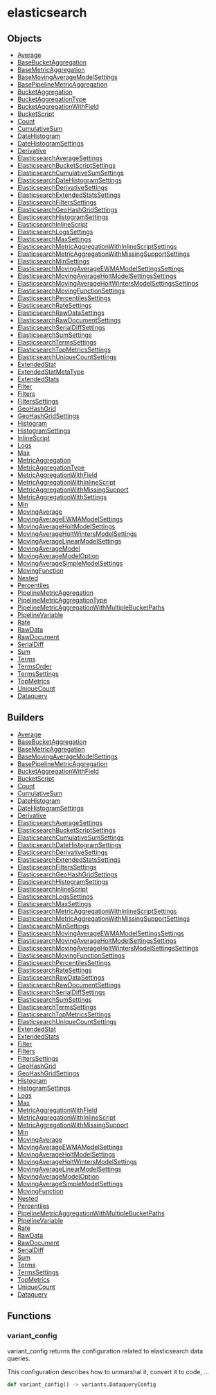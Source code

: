 # <span class="badge package-variant-dataquery"></span> elasticsearch

## Objects

 * <span class="badge object-type-class"></span> [Average](./object-Average.md)
 * <span class="badge object-type-class"></span> [BaseBucketAggregation](./object-BaseBucketAggregation.md)
 * <span class="badge object-type-class"></span> [BaseMetricAggregation](./object-BaseMetricAggregation.md)
 * <span class="badge object-type-class"></span> [BaseMovingAverageModelSettings](./object-BaseMovingAverageModelSettings.md)
 * <span class="badge object-type-class"></span> [BasePipelineMetricAggregation](./object-BasePipelineMetricAggregation.md)
 * <span class="badge object-type-disjunction"></span> [BucketAggregation](./object-BucketAggregation.md)
 * <span class="badge object-type-enum"></span> [BucketAggregationType](./object-BucketAggregationType.md)
 * <span class="badge object-type-class"></span> [BucketAggregationWithField](./object-BucketAggregationWithField.md)
 * <span class="badge object-type-class"></span> [BucketScript](./object-BucketScript.md)
 * <span class="badge object-type-class"></span> [Count](./object-Count.md)
 * <span class="badge object-type-class"></span> [CumulativeSum](./object-CumulativeSum.md)
 * <span class="badge object-type-class"></span> [DateHistogram](./object-DateHistogram.md)
 * <span class="badge object-type-class"></span> [DateHistogramSettings](./object-DateHistogramSettings.md)
 * <span class="badge object-type-class"></span> [Derivative](./object-Derivative.md)
 * <span class="badge object-type-class"></span> [ElasticsearchAverageSettings](./object-ElasticsearchAverageSettings.md)
 * <span class="badge object-type-class"></span> [ElasticsearchBucketScriptSettings](./object-ElasticsearchBucketScriptSettings.md)
 * <span class="badge object-type-class"></span> [ElasticsearchCumulativeSumSettings](./object-ElasticsearchCumulativeSumSettings.md)
 * <span class="badge object-type-class"></span> [ElasticsearchDateHistogramSettings](./object-ElasticsearchDateHistogramSettings.md)
 * <span class="badge object-type-class"></span> [ElasticsearchDerivativeSettings](./object-ElasticsearchDerivativeSettings.md)
 * <span class="badge object-type-class"></span> [ElasticsearchExtendedStatsSettings](./object-ElasticsearchExtendedStatsSettings.md)
 * <span class="badge object-type-class"></span> [ElasticsearchFiltersSettings](./object-ElasticsearchFiltersSettings.md)
 * <span class="badge object-type-class"></span> [ElasticsearchGeoHashGridSettings](./object-ElasticsearchGeoHashGridSettings.md)
 * <span class="badge object-type-class"></span> [ElasticsearchHistogramSettings](./object-ElasticsearchHistogramSettings.md)
 * <span class="badge object-type-class"></span> [ElasticsearchInlineScript](./object-ElasticsearchInlineScript.md)
 * <span class="badge object-type-class"></span> [ElasticsearchLogsSettings](./object-ElasticsearchLogsSettings.md)
 * <span class="badge object-type-class"></span> [ElasticsearchMaxSettings](./object-ElasticsearchMaxSettings.md)
 * <span class="badge object-type-class"></span> [ElasticsearchMetricAggregationWithInlineScriptSettings](./object-ElasticsearchMetricAggregationWithInlineScriptSettings.md)
 * <span class="badge object-type-class"></span> [ElasticsearchMetricAggregationWithMissingSupportSettings](./object-ElasticsearchMetricAggregationWithMissingSupportSettings.md)
 * <span class="badge object-type-class"></span> [ElasticsearchMinSettings](./object-ElasticsearchMinSettings.md)
 * <span class="badge object-type-class"></span> [ElasticsearchMovingAverageEWMAModelSettingsSettings](./object-ElasticsearchMovingAverageEWMAModelSettingsSettings.md)
 * <span class="badge object-type-class"></span> [ElasticsearchMovingAverageHoltModelSettingsSettings](./object-ElasticsearchMovingAverageHoltModelSettingsSettings.md)
 * <span class="badge object-type-class"></span> [ElasticsearchMovingAverageHoltWintersModelSettingsSettings](./object-ElasticsearchMovingAverageHoltWintersModelSettingsSettings.md)
 * <span class="badge object-type-class"></span> [ElasticsearchMovingFunctionSettings](./object-ElasticsearchMovingFunctionSettings.md)
 * <span class="badge object-type-class"></span> [ElasticsearchPercentilesSettings](./object-ElasticsearchPercentilesSettings.md)
 * <span class="badge object-type-class"></span> [ElasticsearchRateSettings](./object-ElasticsearchRateSettings.md)
 * <span class="badge object-type-class"></span> [ElasticsearchRawDataSettings](./object-ElasticsearchRawDataSettings.md)
 * <span class="badge object-type-class"></span> [ElasticsearchRawDocumentSettings](./object-ElasticsearchRawDocumentSettings.md)
 * <span class="badge object-type-class"></span> [ElasticsearchSerialDiffSettings](./object-ElasticsearchSerialDiffSettings.md)
 * <span class="badge object-type-class"></span> [ElasticsearchSumSettings](./object-ElasticsearchSumSettings.md)
 * <span class="badge object-type-class"></span> [ElasticsearchTermsSettings](./object-ElasticsearchTermsSettings.md)
 * <span class="badge object-type-class"></span> [ElasticsearchTopMetricsSettings](./object-ElasticsearchTopMetricsSettings.md)
 * <span class="badge object-type-class"></span> [ElasticsearchUniqueCountSettings](./object-ElasticsearchUniqueCountSettings.md)
 * <span class="badge object-type-class"></span> [ExtendedStat](./object-ExtendedStat.md)
 * <span class="badge object-type-enum"></span> [ExtendedStatMetaType](./object-ExtendedStatMetaType.md)
 * <span class="badge object-type-class"></span> [ExtendedStats](./object-ExtendedStats.md)
 * <span class="badge object-type-class"></span> [Filter](./object-Filter.md)
 * <span class="badge object-type-class"></span> [Filters](./object-Filters.md)
 * <span class="badge object-type-class"></span> [FiltersSettings](./object-FiltersSettings.md)
 * <span class="badge object-type-class"></span> [GeoHashGrid](./object-GeoHashGrid.md)
 * <span class="badge object-type-class"></span> [GeoHashGridSettings](./object-GeoHashGridSettings.md)
 * <span class="badge object-type-class"></span> [Histogram](./object-Histogram.md)
 * <span class="badge object-type-class"></span> [HistogramSettings](./object-HistogramSettings.md)
 * <span class="badge object-type-disjunction"></span> [InlineScript](./object-InlineScript.md)
 * <span class="badge object-type-class"></span> [Logs](./object-Logs.md)
 * <span class="badge object-type-class"></span> [Max](./object-Max.md)
 * <span class="badge object-type-disjunction"></span> [MetricAggregation](./object-MetricAggregation.md)
 * <span class="badge object-type-disjunction"></span> [MetricAggregationType](./object-MetricAggregationType.md)
 * <span class="badge object-type-class"></span> [MetricAggregationWithField](./object-MetricAggregationWithField.md)
 * <span class="badge object-type-class"></span> [MetricAggregationWithInlineScript](./object-MetricAggregationWithInlineScript.md)
 * <span class="badge object-type-class"></span> [MetricAggregationWithMissingSupport](./object-MetricAggregationWithMissingSupport.md)
 * <span class="badge object-type-disjunction"></span> [MetricAggregationWithSettings](./object-MetricAggregationWithSettings.md)
 * <span class="badge object-type-class"></span> [Min](./object-Min.md)
 * <span class="badge object-type-class"></span> [MovingAverage](./object-MovingAverage.md)
 * <span class="badge object-type-class"></span> [MovingAverageEWMAModelSettings](./object-MovingAverageEWMAModelSettings.md)
 * <span class="badge object-type-class"></span> [MovingAverageHoltModelSettings](./object-MovingAverageHoltModelSettings.md)
 * <span class="badge object-type-class"></span> [MovingAverageHoltWintersModelSettings](./object-MovingAverageHoltWintersModelSettings.md)
 * <span class="badge object-type-class"></span> [MovingAverageLinearModelSettings](./object-MovingAverageLinearModelSettings.md)
 * <span class="badge object-type-enum"></span> [MovingAverageModel](./object-MovingAverageModel.md)
 * <span class="badge object-type-class"></span> [MovingAverageModelOption](./object-MovingAverageModelOption.md)
 * <span class="badge object-type-class"></span> [MovingAverageSimpleModelSettings](./object-MovingAverageSimpleModelSettings.md)
 * <span class="badge object-type-class"></span> [MovingFunction](./object-MovingFunction.md)
 * <span class="badge object-type-class"></span> [Nested](./object-Nested.md)
 * <span class="badge object-type-class"></span> [Percentiles](./object-Percentiles.md)
 * <span class="badge object-type-disjunction"></span> [PipelineMetricAggregation](./object-PipelineMetricAggregation.md)
 * <span class="badge object-type-enum"></span> [PipelineMetricAggregationType](./object-PipelineMetricAggregationType.md)
 * <span class="badge object-type-class"></span> [PipelineMetricAggregationWithMultipleBucketPaths](./object-PipelineMetricAggregationWithMultipleBucketPaths.md)
 * <span class="badge object-type-class"></span> [PipelineVariable](./object-PipelineVariable.md)
 * <span class="badge object-type-class"></span> [Rate](./object-Rate.md)
 * <span class="badge object-type-class"></span> [RawData](./object-RawData.md)
 * <span class="badge object-type-class"></span> [RawDocument](./object-RawDocument.md)
 * <span class="badge object-type-class"></span> [SerialDiff](./object-SerialDiff.md)
 * <span class="badge object-type-class"></span> [Sum](./object-Sum.md)
 * <span class="badge object-type-class"></span> [Terms](./object-Terms.md)
 * <span class="badge object-type-enum"></span> [TermsOrder](./object-TermsOrder.md)
 * <span class="badge object-type-class"></span> [TermsSettings](./object-TermsSettings.md)
 * <span class="badge object-type-class"></span> [TopMetrics](./object-TopMetrics.md)
 * <span class="badge object-type-class"></span> [UniqueCount](./object-UniqueCount.md)
 * <span class="badge object-type-class"></span> [Dataquery](./object-Dataquery.md)
## Builders

 * <span class="badge builder"></span> [Average](./builder-Average.md)
 * <span class="badge builder"></span> [BaseBucketAggregation](./builder-BaseBucketAggregation.md)
 * <span class="badge builder"></span> [BaseMetricAggregation](./builder-BaseMetricAggregation.md)
 * <span class="badge builder"></span> [BaseMovingAverageModelSettings](./builder-BaseMovingAverageModelSettings.md)
 * <span class="badge builder"></span> [BasePipelineMetricAggregation](./builder-BasePipelineMetricAggregation.md)
 * <span class="badge builder"></span> [BucketAggregationWithField](./builder-BucketAggregationWithField.md)
 * <span class="badge builder"></span> [BucketScript](./builder-BucketScript.md)
 * <span class="badge builder"></span> [Count](./builder-Count.md)
 * <span class="badge builder"></span> [CumulativeSum](./builder-CumulativeSum.md)
 * <span class="badge builder"></span> [DateHistogram](./builder-DateHistogram.md)
 * <span class="badge builder"></span> [DateHistogramSettings](./builder-DateHistogramSettings.md)
 * <span class="badge builder"></span> [Derivative](./builder-Derivative.md)
 * <span class="badge builder"></span> [ElasticsearchAverageSettings](./builder-ElasticsearchAverageSettings.md)
 * <span class="badge builder"></span> [ElasticsearchBucketScriptSettings](./builder-ElasticsearchBucketScriptSettings.md)
 * <span class="badge builder"></span> [ElasticsearchCumulativeSumSettings](./builder-ElasticsearchCumulativeSumSettings.md)
 * <span class="badge builder"></span> [ElasticsearchDateHistogramSettings](./builder-ElasticsearchDateHistogramSettings.md)
 * <span class="badge builder"></span> [ElasticsearchDerivativeSettings](./builder-ElasticsearchDerivativeSettings.md)
 * <span class="badge builder"></span> [ElasticsearchExtendedStatsSettings](./builder-ElasticsearchExtendedStatsSettings.md)
 * <span class="badge builder"></span> [ElasticsearchFiltersSettings](./builder-ElasticsearchFiltersSettings.md)
 * <span class="badge builder"></span> [ElasticsearchGeoHashGridSettings](./builder-ElasticsearchGeoHashGridSettings.md)
 * <span class="badge builder"></span> [ElasticsearchHistogramSettings](./builder-ElasticsearchHistogramSettings.md)
 * <span class="badge builder"></span> [ElasticsearchInlineScript](./builder-ElasticsearchInlineScript.md)
 * <span class="badge builder"></span> [ElasticsearchLogsSettings](./builder-ElasticsearchLogsSettings.md)
 * <span class="badge builder"></span> [ElasticsearchMaxSettings](./builder-ElasticsearchMaxSettings.md)
 * <span class="badge builder"></span> [ElasticsearchMetricAggregationWithInlineScriptSettings](./builder-ElasticsearchMetricAggregationWithInlineScriptSettings.md)
 * <span class="badge builder"></span> [ElasticsearchMetricAggregationWithMissingSupportSettings](./builder-ElasticsearchMetricAggregationWithMissingSupportSettings.md)
 * <span class="badge builder"></span> [ElasticsearchMinSettings](./builder-ElasticsearchMinSettings.md)
 * <span class="badge builder"></span> [ElasticsearchMovingAverageEWMAModelSettingsSettings](./builder-ElasticsearchMovingAverageEWMAModelSettingsSettings.md)
 * <span class="badge builder"></span> [ElasticsearchMovingAverageHoltModelSettingsSettings](./builder-ElasticsearchMovingAverageHoltModelSettingsSettings.md)
 * <span class="badge builder"></span> [ElasticsearchMovingAverageHoltWintersModelSettingsSettings](./builder-ElasticsearchMovingAverageHoltWintersModelSettingsSettings.md)
 * <span class="badge builder"></span> [ElasticsearchMovingFunctionSettings](./builder-ElasticsearchMovingFunctionSettings.md)
 * <span class="badge builder"></span> [ElasticsearchPercentilesSettings](./builder-ElasticsearchPercentilesSettings.md)
 * <span class="badge builder"></span> [ElasticsearchRateSettings](./builder-ElasticsearchRateSettings.md)
 * <span class="badge builder"></span> [ElasticsearchRawDataSettings](./builder-ElasticsearchRawDataSettings.md)
 * <span class="badge builder"></span> [ElasticsearchRawDocumentSettings](./builder-ElasticsearchRawDocumentSettings.md)
 * <span class="badge builder"></span> [ElasticsearchSerialDiffSettings](./builder-ElasticsearchSerialDiffSettings.md)
 * <span class="badge builder"></span> [ElasticsearchSumSettings](./builder-ElasticsearchSumSettings.md)
 * <span class="badge builder"></span> [ElasticsearchTermsSettings](./builder-ElasticsearchTermsSettings.md)
 * <span class="badge builder"></span> [ElasticsearchTopMetricsSettings](./builder-ElasticsearchTopMetricsSettings.md)
 * <span class="badge builder"></span> [ElasticsearchUniqueCountSettings](./builder-ElasticsearchUniqueCountSettings.md)
 * <span class="badge builder"></span> [ExtendedStat](./builder-ExtendedStat.md)
 * <span class="badge builder"></span> [ExtendedStats](./builder-ExtendedStats.md)
 * <span class="badge builder"></span> [Filter](./builder-Filter.md)
 * <span class="badge builder"></span> [Filters](./builder-Filters.md)
 * <span class="badge builder"></span> [FiltersSettings](./builder-FiltersSettings.md)
 * <span class="badge builder"></span> [GeoHashGrid](./builder-GeoHashGrid.md)
 * <span class="badge builder"></span> [GeoHashGridSettings](./builder-GeoHashGridSettings.md)
 * <span class="badge builder"></span> [Histogram](./builder-Histogram.md)
 * <span class="badge builder"></span> [HistogramSettings](./builder-HistogramSettings.md)
 * <span class="badge builder"></span> [Logs](./builder-Logs.md)
 * <span class="badge builder"></span> [Max](./builder-Max.md)
 * <span class="badge builder"></span> [MetricAggregationWithField](./builder-MetricAggregationWithField.md)
 * <span class="badge builder"></span> [MetricAggregationWithInlineScript](./builder-MetricAggregationWithInlineScript.md)
 * <span class="badge builder"></span> [MetricAggregationWithMissingSupport](./builder-MetricAggregationWithMissingSupport.md)
 * <span class="badge builder"></span> [Min](./builder-Min.md)
 * <span class="badge builder"></span> [MovingAverage](./builder-MovingAverage.md)
 * <span class="badge builder"></span> [MovingAverageEWMAModelSettings](./builder-MovingAverageEWMAModelSettings.md)
 * <span class="badge builder"></span> [MovingAverageHoltModelSettings](./builder-MovingAverageHoltModelSettings.md)
 * <span class="badge builder"></span> [MovingAverageHoltWintersModelSettings](./builder-MovingAverageHoltWintersModelSettings.md)
 * <span class="badge builder"></span> [MovingAverageLinearModelSettings](./builder-MovingAverageLinearModelSettings.md)
 * <span class="badge builder"></span> [MovingAverageModelOption](./builder-MovingAverageModelOption.md)
 * <span class="badge builder"></span> [MovingAverageSimpleModelSettings](./builder-MovingAverageSimpleModelSettings.md)
 * <span class="badge builder"></span> [MovingFunction](./builder-MovingFunction.md)
 * <span class="badge builder"></span> [Nested](./builder-Nested.md)
 * <span class="badge builder"></span> [Percentiles](./builder-Percentiles.md)
 * <span class="badge builder"></span> [PipelineMetricAggregationWithMultipleBucketPaths](./builder-PipelineMetricAggregationWithMultipleBucketPaths.md)
 * <span class="badge builder"></span> [PipelineVariable](./builder-PipelineVariable.md)
 * <span class="badge builder"></span> [Rate](./builder-Rate.md)
 * <span class="badge builder"></span> [RawData](./builder-RawData.md)
 * <span class="badge builder"></span> [RawDocument](./builder-RawDocument.md)
 * <span class="badge builder"></span> [SerialDiff](./builder-SerialDiff.md)
 * <span class="badge builder"></span> [Sum](./builder-Sum.md)
 * <span class="badge builder"></span> [Terms](./builder-Terms.md)
 * <span class="badge builder"></span> [TermsSettings](./builder-TermsSettings.md)
 * <span class="badge builder"></span> [TopMetrics](./builder-TopMetrics.md)
 * <span class="badge builder"></span> [UniqueCount](./builder-UniqueCount.md)
 * <span class="badge builder"></span> [Dataquery](./builder-Dataquery.md)
## Functions

### <span class="badge function"></span> variant_config

variant_config returns the configuration related to elasticsearch data queries.

This configuration describes how to unmarshal it, convert it to code, …

```python
def variant_config() -> variants.DataqueryConfig
```

